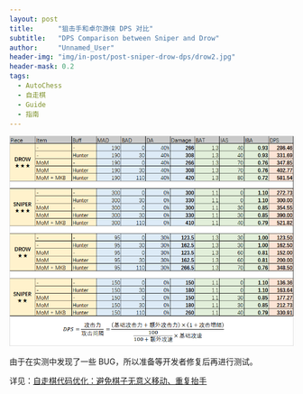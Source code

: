 ```yaml
---
layout: post
title: 		"狙击手和卓尔游侠 DPS 对比"
subtitle: 	"DPS Comparison between Sniper and Drow"
author: 	"Unnamed_User"
header-img: "img/in-post/post-sniper-drow-dps/drow2.jpg"
header-mask: 0.2
tags:
  - AutoChess
  - 自走棋
  - Guide
  - 指南
---
```


  

[![DPS Table](/img/in-post/post-sniper-drow-dps/table.png)](https://zizouqi.github.io/img/in-post/post-sniper-drow-dps/table.png)

由于在实测中发现了一些 BUG，所以准备等开发者修复后再进行测试。

详见：[自走棋代码优化：避免棋子无意义移动、重复抬手](/2019/05/10/autochess-code-optimization/)